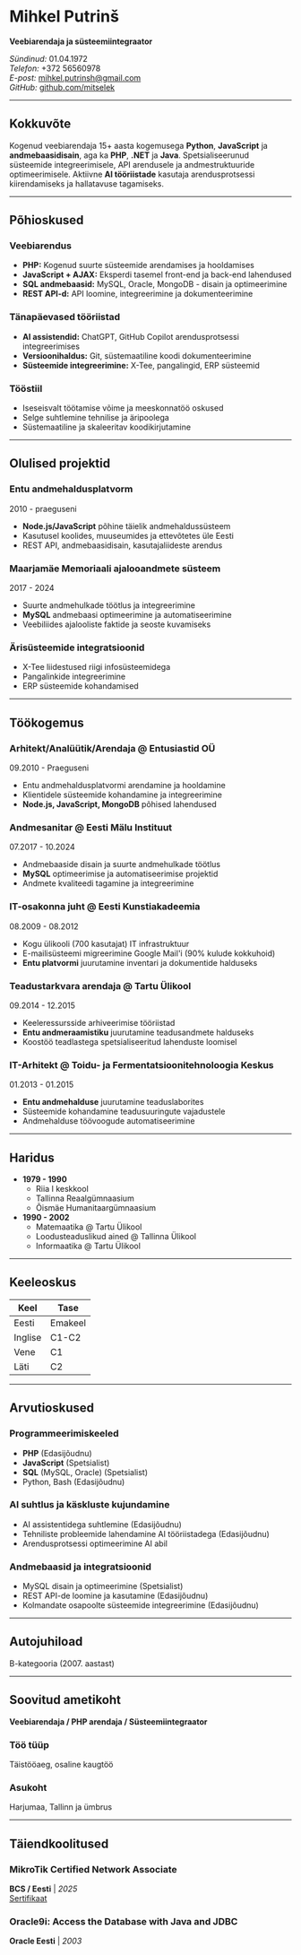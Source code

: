 # Mihkel Putrinš

**Veebiarendaja ja süsteemiintegraator**  

*Sündinud:* 01.04.1972  
*Telefon:* +372 56560978  
*E-post:* <mihkel.putrinsh@gmail.com>  
*GitHub:* [github.com/mitselek](https://github.com/mitselek)  

---

## Kokkuvõte

Kogenud veebiarendaja 15+ aasta kogemusega **Python**, **JavaScript** ja **andmebaasidisain**, aga ka **PHP**, **.NET** ja **Java**. Spetsialiseerunud süsteemide integreerimisele, API arendusele ja andmestruktuuride optimeerimisele. Aktiivne **AI tööriistade** kasutaja arendusprotsessi kiirendamiseks ja hallatavuse tagamiseks.

---

## Põhioskused

### Veebiarendus

- **PHP:** Kogenud suurte süsteemide arendamises ja hooldamises
- **JavaScript + AJAX:** Eksperdi tasemel front-end ja back-end lahendused
- **SQL andmebaasid:** MySQL, Oracle, MongoDB - disain ja optimeerimine
- **REST API-d:** API loomine, integreerimine ja dokumenteerimine

### Tänapäevased tööriistad

- **AI assistendid:** ChatGPT, GitHub Copilot arendusprotsessi integreerimises
- **Versioonihaldus:** Git, süstemaatiline koodi dokumenteerimine
- **Süsteemide integreerimine:** X-Tee, pangalingid, ERP süsteemid

### Tööstiil

- Iseseisvalt töötamise võime ja meeskonnatöö oskused
- Selge suhtlemine tehnilise ja äripoolega
- Süstemaatiline ja skaleeritav koodikirjutamine

---

## Olulised projektid

### Entu andmehaldusplatvorm

2010 - praeguseni

- **Node.js/JavaScript** põhine täielik andmehaldussüsteem
- Kasutusel koolides, muuseumides ja ettevõtetes üle Eesti
- REST API, andmebaasidisain, kasutajaliideste arendus

### Maarjamäe Memoriaali ajalooandmete süsteem

2017 - 2024

- Suurte andmehulkade töötlus ja integreerimine
- **MySQL** andmebaasi optimeerimine ja automatiseerimine
- Veebiliides ajalooliste faktide ja seoste kuvamiseks

### Ärisüsteemide integratsioonid

- X-Tee liidestused riigi infosüsteemidega
- Pangalinkide integreerimine
- ERP süsteemide kohandamised

---

## Töökogemus

### Arhitekt/Analüütik/Arendaja @ Entusiastid OÜ

09.2010 - Praeguseni

- Entu andmehaldusplatvormi arendamine ja hooldamine
- Klientidele süsteemide kohandamine ja integreerimine  
- **Node.js, JavaScript, MongoDB** põhised lahendused

### Andmesanitar @ Eesti Mälu Instituut

07.2017 - 10.2024

- Andmebaaside disain ja suurte andmehulkade töötlus
- **MySQL** optimeerimise ja automatiseerimise projektid
- Andmete kvaliteedi tagamine ja integreerimine

### IT-osakonna juht @ Eesti Kunstiakadeemia

08.2009 - 08.2012

- Kogu ülikooli (700 kasutajat) IT infrastruktuur
- E-mailisüsteemi migreerimine Google Mail'i (90% kulude kokkuhoid)
- **Entu platvormi** juurutamine inventari ja dokumentide halduseks

### Teadustarkvara arendaja @ Tartu Ülikool

09.2014 - 12.2015

- Keeleressursside arhiveerimise tööriistad
- **Entu andmeraamistiku** juurutamine teadusandmete halduseks
- Koostöö teadlastega spetsialiseeritud lahenduste loomisel

### IT-Arhitekt @ Toidu- ja Fermentatsioonitehnoloogia Keskus

01.2013 - 01.2015

- **Entu andmehalduse** juurutamine teaduslaborites
- Süsteemide kohandamine teadusuuringute vajadustele
- Andmehalduse töövoogude automatiseerimine

---

## Haridus

- **1979 - 1990**
  - Riia I keskkool  
  - Tallinna Reaalgümnaasium  
  - Õismäe Humanitaargümnaasium  
- **1990 - 2002**
  - Matemaatika @ Tartu Ülikool  
  - Loodusteaduslikud ained @ Tallinna Ülikool  
  - Informaatika @ Tartu Ülikool  

---

## Keeleoskus

| Keel | Tase |
|------|------|
| Eesti | Emakeel |
| Inglise | C1-C2 |
| Vene | C1 |
| Läti | C2 |

---

## Arvutioskused

### Programmeerimiskeeled

- **PHP** (Edasijõudnu)
- **JavaScript** (Spetsialist)
- **SQL** (MySQL, Oracle) (Spetsialist)
- Python, Bash (Edasijõudnu)

### AI suhtlus ja käskluste kujundamine

- AI assistentidega suhtlemine (Edasijõudnu)
- Tehniliste probleemide lahendamine AI tööriistadega (Edasijõudnu)
- Arendusprotsessi optimeerimine AI abil

### Andmebaasid ja integratsioonid

- MySQL disain ja optimeerimine (Spetsialist)
- REST API-de loomine ja kasutamine (Edasijõudnu)
- Kolmandate osapoolte süsteemide integreerimine (Edasijõudnu)

---

## Autojuhiload

B-kategooria (2007. aastast)

---

## Soovitud ametikoht

**Veebiarendaja / PHP arendaja / Süsteemiintegraator**

### Töö tüüp

Täistööaeg, osaline kaugtöö

### Asukoht

Harjumaa, Tallinn ja ümbrus

---

## Täiendkoolitused

### MikroTik Certified Network Associate

**BCS / Eesti** | *2025*  
[Sertifikaat](https://mikrotik.com/training/certificates/c435725c169688618b68)

### Oracle9i: Access the Database with Java and JDBC

**Oracle Eesti** | *2003*

